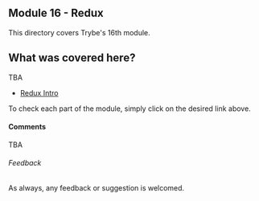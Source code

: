 ## Module 16 - Redux

This directory covers Trybe's 16th module.

## What was covered here?

TBA

* [Redux Intro](./16.1_Intro)

To check each part of the module, simply click on the desired link above.

#### Comments

TBA

###### Feedback

As always, any feedback or suggestion is welcomed.
